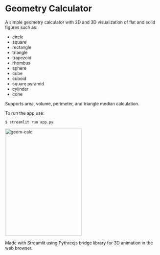 # Geometry Calculator
A simple geometry calculator with 2D and 3D visualization of flat and solid figures such as:
* circle
* square
* rectangle
* triangle
* trapezoid
* rhombus
* sphere
* cube
* cuboid
* square pyramid
* cylinder
* cone

Supports area, volume, perimeter, and triangle median calculation.

To run the app use:
```
$ streamlit run app.py
```
<img width="250" height="350" alt="geom-calc" src="https://user-images.githubusercontent.com/38230817/153964394-cb82a5ca-5bba-4c04-928b-58013753821c.png">

Made with Streamlit using Pythreejs bridge library for 3D animation in the web browser.

